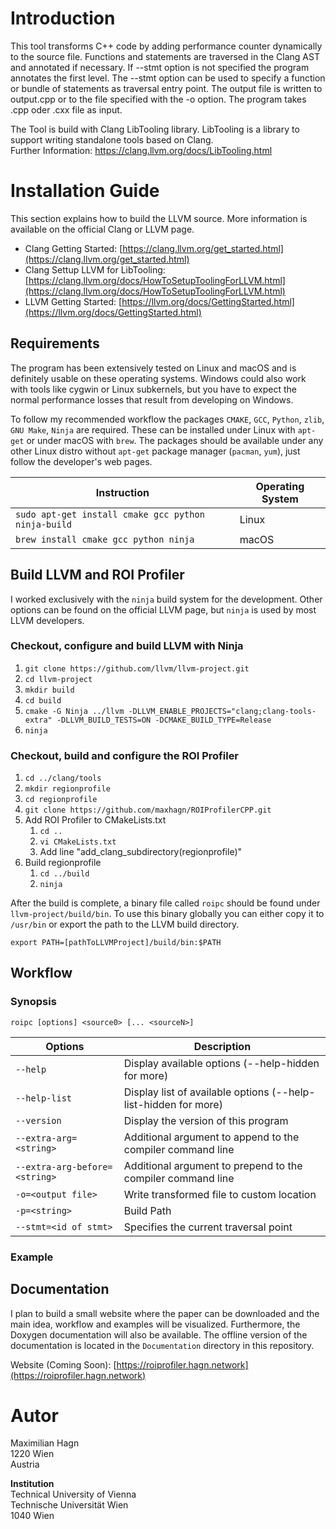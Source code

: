 # Introduction
This tool transforms C++ code by adding performance counter dynamically to the source file.
Functions and statements are traversed in the Clang AST and annotated if necessary. If 
--stmt option is not specified the program annotates the first level. The --stmt option can
be used to specify a function or bundle of statements as traversal entry point. 
The output file is written to output.cpp or to the file specified with the -o option.
The program takes .cpp oder .cxx file as input.

The Tool is build with Clang LibTooling library. LibTooling is a library to support writing standalone tools based on Clang. \
Further Information: https://clang.llvm.org/docs/LibTooling.html

# Installation Guide
This section explains how to build the LLVM source. More information is available on the official Clang or LLVM page.

+ Clang Getting Started: [https://clang.llvm.org/get_started.html](https://clang.llvm.org/get_started.html)
+ Clang Settup LLVM for LibTooling: [https://clang.llvm.org/docs/HowToSetupToolingForLLVM.html](https://clang.llvm.org/docs/HowToSetupToolingForLLVM.html)
+ LLVM Getting Started: [https://llvm.org/docs/GettingStarted.html](https://llvm.org/docs/GettingStarted.html)

## Requirements
The program has been extensively tested on Linux and macOS and is definitely usable on these operating systems. Windows could also work with tools like cygwin or Linux subkernels, but you have to expect the normal performance losses that result from developing on Windows.

To follow my recommended workflow the packages `CMAKE`, `GCC`, `Python`, `zlib`, `GNU Make`, `Ninja` are required. These can be installed under Linux with `apt-get` or under macOS with `brew`. The packages should be available under any other Linux distro without `apt-get` package manager (`pacman`, `yum`), just follow the developer's web pages.

| Instruction                                                             | Operating System                   |
|-------------------------------------------------------------------------|------------------------------------|
| `sudo apt-get install cmake gcc python ninja-build`                     | Linux                              |
| `brew install cmake gcc python ninja`                                   | macOS                              |

## Build LLVM and ROI Profiler

I worked exclusively with the `ninja` build system for the development. Other options can be found on the official LLVM page, but `ninja` is used by most LLVM developers.

###  Checkout, configure and build LLVM with Ninja
1. `git clone https://github.com/llvm/llvm-project.git`
2. `cd llvm-project`
3. `mkdir build`
4. `cd build`
5. `cmake -G Ninja ../llvm -DLLVM_ENABLE_PROJECTS="clang;clang-tools-extra" -DLLVM_BUILD_TESTS=ON -DCMAKE_BUILD_TYPE=Release`
6. `ninja`

### Checkout, build and configure the ROI Profiler
1. `cd ../clang/tools`
2. `mkdir regionprofile`
3. `cd regionprofile`
4. `git clone https://github.com/maxhagn/ROIProfilerCPP.git`
5. Add ROI Profiler to CMakeLists.txt
   1. `cd ..`
   2. `vi CMakeLists.txt`
   3. Add line "add_clang_subdirectory(regionprofile)"
6. Build regionprofile
   1. `cd ../build`
   2. `ninja`

After the build is complete, a binary file called `roipc` should be found under `llvm-project/build/bin`. To use this binary globally you can either copy it to `/usr/bin` or export the path to the LLVM build directory. 

`export PATH=[pathToLLVMProject]/build/bin:$PATH`

## Workflow
### Synopsis
`roipc [options] <source0> [... <sourceN>]`

| Options                      | Description                                                      |
|------------------------------|------------------------------------------------------------------|
| `--help`                     | Display available options (--help-hidden for more)               |
| `--help-list`                | Display list of available options (--help-list-hidden for more)  |
| `--version`                  | Display the version of this program                              |
| `--extra-arg=<string>`       | Additional argument to append to the compiler command line       |
| `--extra-arg-before=<string>`| Additional argument to prepend to the compiler command line      |
| `-o=<output file>`           | Write transformed file to custom location                        |
| `-p=<string>`                | Build Path                                                       |
| `--stmt=<id of stmt>`        | Specifies the current traversal point                            |


### Example

## Documentation
I plan to build a small website where the paper can be downloaded and the main idea, workflow and examples will be visualized. Furthermore, the Doxygen documentation will also be available. The offline version of the documentation is located in the `Documentation` directory in this repository.

Website (Coming Soon): [https://roiprofiler.hagn.network](https://roiprofiler.hagn.network) 


# Autor
Maximilian Hagn <br>
1220 Wien <br>
Austria

**Institution**<br>
Technical University of Vienna<br>
Technische Universität Wien<br>
1040 Wien
